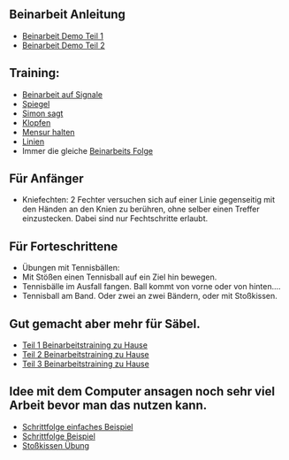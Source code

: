 ## Beinarbeit Anleitung
* [Beinarbeit Demo Teil 1](https://www.youtube.com/watch?v=cnSkIA_2OTQ)
* [Beinarbeit Demo Teil 2](https://www.youtube.com/watch?v=BfCmxDN5qXA)

## Training:
* [Beinarbeit auf Signale](https://www.youtube.com/watch?v=l6AWEmhbKq4&list=PLiw77fdUd29GVPsIUFwCJsIByVvn9i2iD&index=8)
* [Spiegel](spiegel)
* [Simon sagt](simon)
* [Klopfen](klopfen)
* [Mensur halten](mensurhalten)
* [Linien](linien)
* Immer die gleiche [Beinarbeits Folge](folge) 

## Für Anfänger 
* Kniefechten: 2 Fechter versuchen sich auf einer Linie gegenseitig mit den Händen an den Knien zu berühren, ohne selber einen Treffer einzustecken. Dabei sind nur Fechtschritte erlaubt. 

## Für Forteschrittene
* Übungen mit Tennisbällen:  
 * Mit Stößen einen Tennisball auf ein Ziel hin bewegen.
 * Tennisbälle im Ausfall fangen. Ball kommt von vorne oder von hinten....
 * Tennisball am Band. Oder zwei an zwei Bändern, oder mit Stoßkissen.

## Gut gemacht aber mehr für Säbel.
* [Teil 1 Beinarbeitstraining zu Hause](https://www.youtube.com/watch?v=Kls9IiNQ47Y) 
* [Teil 2 Beinarbeitstraining zu Hause](https://www.youtube.com/watch?v=tqOIJlE_fE4)
* [Teil 3 Beinarbeitstraining zu Hause](https://www.youtube.com/watch?v=Zc616s3HdmA)

## Idee mit dem Computer ansagen noch sehr viel Arbeit bevor man das nutzen kann.
* [Schrittfolge einfaches Beispiel](S1/index.html)
* [Schrittfolge Beispiel](S2/index.html)
* [Stoßkissen Übung](S3/index.html)
